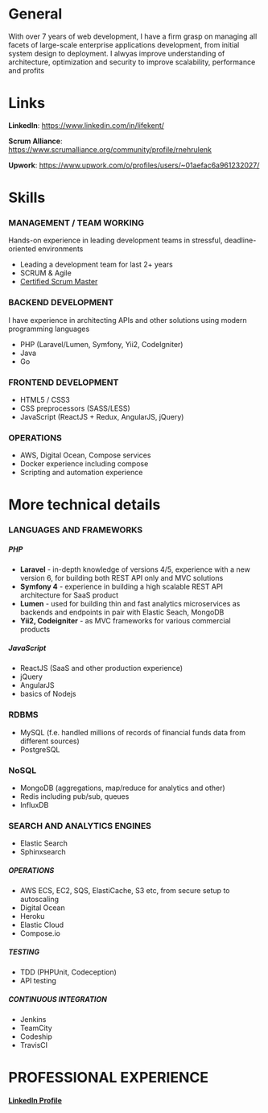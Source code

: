 # General
With over 7 years of web development, I have a firm grasp on managing all facets of large-scale enterprise applications development, from initial system design to deployment. I alwyas improve understanding of architecture, optimization and security to improve scalability, performance and profits

# Links
**LinkedIn**: https://www.linkedin.com/in/lifekent/

**Scrum Alliance**: https://www.scrumalliance.org/community/profile/rnehrulenk

**Upwork**: https://www.upwork.com/o/profiles/users/~01aefac6a961232027/

# Skills

### MANAGEMENT / TEAM WORKING
Hands-on experience in leading development teams in stressful, deadline-oriented environments
- Leading a development team for last 2+ years
- SCRUM & Agile
- [Certified Scrum Master](https://www.scrumalliance.org/community/profile/rnehrulenk "Scrum Master")

### BACKEND DEVELOPMENT
I have experience in architecting APIs and other solutions using modern programming languages
- PHP (Laravel/Lumen, Symfony, Yii2, CodeIgniter)
- Java
- Go

### FRONTEND DEVELOPMENT
- HTML5 / CSS3
- CSS preprocessors (SASS/LESS)
- JavaScript (ReactJS + Redux, AngularJS, jQuery)

### OPERATIONS

- AWS, Digital Ocean, Compose services
- Docker experience including compose
- Scripting and automation experience


# More technical details
### LANGUAGES AND FRAMEWORKS
##### PHP
- **Laravel** - in-depth knowledge of versions 4/5, experience with a new version 6, for building both REST API only and MVC solutions 
- **Symfony 4** - experience in building a high scalable REST API architecture for SaaS product
- **Lumen** - used for building thin and fast analytics microservices as backends and endpoints in pair with Elastic Seach, MongoDB
- **Yii2, Codeigniter** - as MVC frameworks for various commercial products

##### JavaScript
- ReactJS (SaaS and other production experience)
- jQuery
- AngularJS
- basics of Nodejs

### RDBMS
- MySQL (f.e. handled millions of records of financial funds data from different sources)
- PostgreSQL

### NoSQL
- MongoDB (aggregations, map/reduce for analytics and other)
- Redis including pub/sub, queues
- InfluxDB

### SEARCH AND ANALYTICS ENGINES
- Elastic Search
- Sphinxsearch

##### OPERATIONS
- AWS ECS, EC2, SQS, ElastiCache, S3 etc, from secure setup to autoscaling
- Digital Ocean
- Heroku
- Elastic Cloud
- Compose.io

##### TESTING
- TDD (PHPUnit, Codeception)
- API testing

##### CONTINUOUS INTEGRATION
- Jenkins
- TeamCity
- Codeship
- TravisCI

# PROFESSIONAL EXPERIENCE
#### [LinkedIn Profile](https://www.linkedin.com/in/lifekent/ "LinkedIn Profile")
